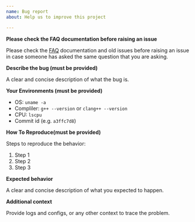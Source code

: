 ```yaml
---
name: Bug report	
about: Help us to improve this project

---
```

**Please check the FAQ documentation before raising an issue**

Please check the [FAQ](https://github.com/vesoft-inc/nebula/blob/master/docs/manual-EN/1.overview/2.quick-start/2.FAQ.md) documentation and old issues before raising an issue in case someone has asked the same question that you are asking.

**Describe the bug (__must be provided__)**

A clear and concise description of what the bug is.

**Your Environments (__must be provided__)**

* OS: `uname -a`
* Compliler: `g++ --version` or `clang++ --version`
* CPU: `lscpu`
* Commit id (e.g. `a3ffc7d8`)

**How To Reproduce(__must be provided__)**

Steps to reproduce the behavior:

1. Step 1
2. Step 2
3. Step 3

**Expected behavior**

A clear and concise description of what you expected to happen.

**Additional context**

Provide logs and configs, or any other context to trace the problem.

